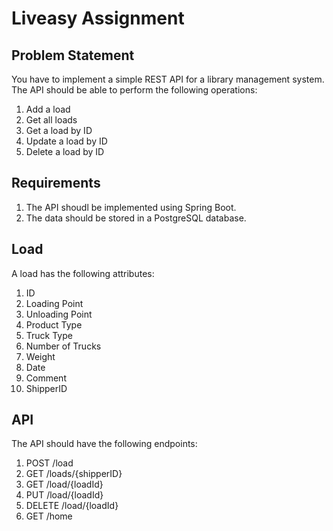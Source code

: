 # Liveasy Assignment

## Problem Statement
You have to implement a simple REST API for a library management system. The API should be able to perform the following operations:
1. Add a load
2. Get all loads
3. Get a load by ID
4. Update a load by ID
5. Delete a load by ID

## Requirements
1. The API shoudl be implemented using Spring Boot.
2. The data should be stored in a PostgreSQL database.

## Load
A load has the following attributes:
1. ID
2. Loading Point
3. Unloading Point
4. Product Type
5. Truck Type
6. Number of Trucks
7. Weight
8. Date
9. Comment
10. ShipperID

## API
The API should have the following endpoints:
1. POST /load
2. GET /loads/{shipperID}
3. GET /load/{loadId}
4. PUT /load/{loadId}
5. DELETE /load/{loadId}
6. GET /home
